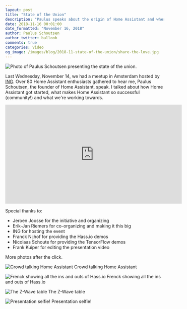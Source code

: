 ```yaml
---
layout: post
title: "State of the Union"
description: "Paulus speaks about the origin of Home Assistant and where we're heading."
date: 2018-11-16 00:01:00
date_formatted: "November 16, 2018"
author: Paulus Schoutsen
author_twitter: balloob
comments: true
categories: Video
og_image: /images/blog/2018-11-state-of-the-union/share-the-love.jpg
---
```


<p class='img'>
  <img src='/images/blog/2018-11-state-of-the-union/share-the-love.jpg' alt='Photo of Paulus Schoutsen presenting the state of the union.'>
</p>

Last Wednesday, November 14, we had a meetup in Amsterdam hosted by <a href='https://www.ing.nl'>ING</a>. Over 80 Home Assistant enthusiasts gathered to hear me, Paulus Schoutsen, the founder of Home Assistant, speak. I talked about how Home Assistant got started, what makes Home Assistant so successful (community!) and what we're working towards.

<div class='videoWrapper'>
<iframe width="560" height="315" src="https://www.youtube.com/embed/egcOCWIh9jQ" frameborder="0" allowfullscreen></iframe>
</div>

Special thanks to:

 - Jeroen Joosse for the initiative and organizing
 - Erik-Jan Riemers for co-organizing and making it this big
 - ING for hosting the event
 - Franck Nijhof for providing the Hass.io demos
 - Nicolaas Schoute for providing the TensorFlow demos
 - Frank Kuiper for editing the presentation video

More photos after the click.

<!--more-->

<p class='img'>
  <img src='/images/blog/2018-11-state-of-the-union/chatter.jpg' alt='Crowd talking Home Assistant'>
  Crowd talking Home Assistant
</p>

<p class='img'>
  <img src='/images/blog/2018-11-state-of-the-union/frenck-hassio.jpg' alt='Frenck showing all the ins and outs of Hass.io'>
  Frenck showing all the ins and outs of Hass.io
</p>

<p class='img'>
  <img src='/images/blog/2018-11-state-of-the-union/zwave-table.jpg' alt='The Z-Wave table'>
  The Z-Wave table
</p>

<p class='img'>
  <img src='/images/blog/2018-11-state-of-the-union/presentation-selfie.jpg' alt='Presentation selfie!'>
  Presentation selfie!
</p>
